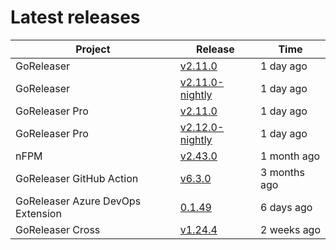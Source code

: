 # Latest releases

| Project                           | Release                                                                                         | Time        |
| --------------------------------- | ----------------------------------------------------------------------------------------------- | ----------- |
| GoReleaser | [v2.11.0](https://github.com/goreleaser/goreleaser/releases/tag/v2.11.0) | 1 day ago |
| GoReleaser | [v2.11.0-nightly](https://github.com/goreleaser/goreleaser/releases/tag/nightly) | 1 day ago |
| GoReleaser Pro | [v2.11.0](https://github.com/goreleaser/goreleaser-pro/releases/tag/v2.11.0) | 1 day ago |
| GoReleaser Pro | [v2.12.0-nightly](https://github.com/goreleaser/goreleaser-pro/releases/tag/nightly) | 1 day ago |
| nFPM | [v2.43.0](https://github.com/goreleaser/nfpm/releases/tag/v2.43.0) | 1 month ago |
| GoReleaser GitHub Action | [v6.3.0](https://github.com/goreleaser/goreleaser-action/releases/tag/v6.3.0) | 3 months ago |
| GoReleaser Azure DevOps Extension | [0.1.49](https://github.com/goreleaser/goreleaser-azure-devops-extension/releases/tag/0.1.49) | 6 days ago |
| GoReleaser Cross | [v1.24.4](https://github.com/goreleaser/goreleaser-cross/releases/tag/v1.24.4) | 2 weeks ago |
